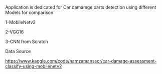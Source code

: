 Application is dedicated for Car damamge parts detection using different Models for comparison

1-MobileNetv2 

2-VGG16 

3-CNN from Scratch

Data Source

https://www.kaggle.com/code/hamzamanssor/car-damage-assessment-classify-using-mobilenetv2

